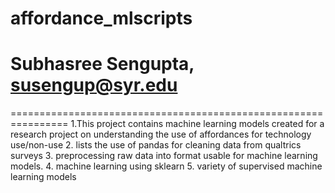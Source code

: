 # affordance_mlscripts
# Subhasree Sengupta, susengup@syr.edu
================================================================
1.This project contains machine learning models created for a research project on understanding the use of affordances for technology use/non-use
2. lists the use of pandas for cleaning data from qualtrics surveys
3. preprocessing raw data into format usable for machine learning models.
4. machine learning using sklearn
5. variety of supervised machine learning models
